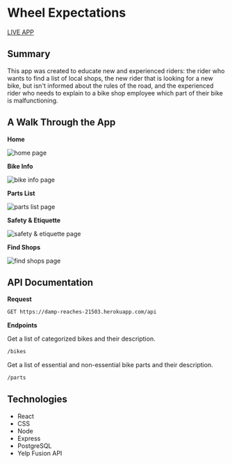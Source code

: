 # Wheel Expectations

[LIVE APP](https://wheel-expectations-client.now.sh/)

## Summary

This app was created to educate new and experienced riders: the rider who wants to find a list of local shops, the new rider that is looking for a new bike, but isn't informed about the rules of the road, and the experienced rider who needs to explain to a bike shop employee which part of their bike is malfunctioning.

## A Walk Through the App

**Home**

![home page](images/home_screenshot.png)

**Bike Info**

![bike info page](images/bike_info_screenshot.png)

**Parts List**

![parts list page](images/parts_list_screenshot.png)

**Safety & Etiquette**

![safety & etiquette page](images/safety_screenshot.png)

**Find Shops**

![find shops page](images/find_shops_screenshot.png)

## API Documentation

**Request**

```bash
GET https://damp-reaches-21503.herokuapp.com/api
```

**Endpoints**

Get a list of categorized bikes and their description.

```bash
/bikes
```

Get a list of essential and non-essential bike parts and their description.

```bash
/parts
```

## Technologies

* React
* CSS
* Node
* Express
* PostgreSQL
* Yelp Fusion API